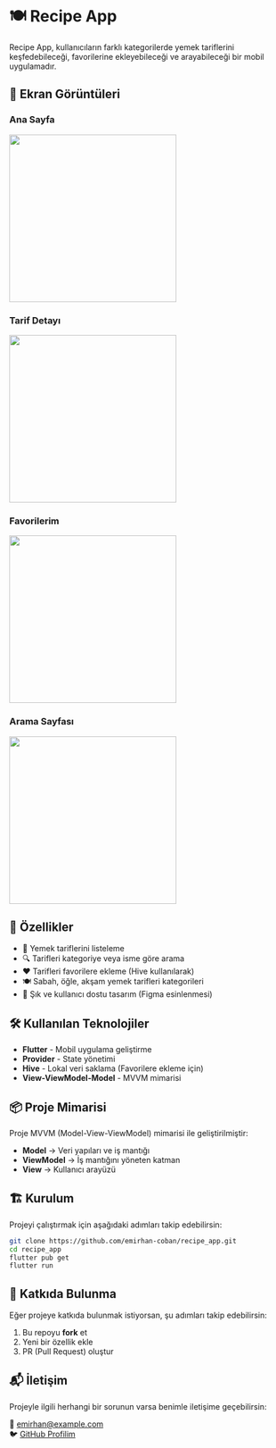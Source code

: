 # 🍽️ Recipe App

Recipe App, kullanıcıların farklı kategorilerde yemek tariflerini keşfedebileceği, favorilerine ekleyebileceği ve arayabileceği bir mobil uygulamadır. 

## 📸 Ekran Görüntüleri

### Ana Sayfa
<img src="screenshots/Screenshot_1.png" width="300" />

### Tarif Detayı
<img src="screenshots/Screenshot_4.png" width="300" />

### Favorilerim
<img src="screenshots/Screenshot_2.png" width="300" />

### Arama Sayfası
<img src="screenshots/Screenshot_3.png" width="300" />

## 🚀 Özellikler
- 📌 Yemek tariflerini listeleme
- 🔍 Tarifleri kategoriye veya isme göre arama
- ❤️ Tarifleri favorilere ekleme (Hive kullanılarak)
- 🍽️ Sabah, öğle, akşam yemek tarifleri kategorileri
- 📱 Şık ve kullanıcı dostu tasarım (Figma esinlenmesi)

## 🛠️ Kullanılan Teknolojiler
- **Flutter** - Mobil uygulama geliştirme
- **Provider** - State yönetimi
- **Hive** - Lokal veri saklama (Favorilere ekleme için)
- **View-ViewModel-Model** - MVVM mimarisi

## 📦 Proje Mimarisi
Proje MVVM (Model-View-ViewModel) mimarisi ile geliştirilmiştir:
- **Model** → Veri yapıları ve iş mantığı
- **ViewModel** → İş mantığını yöneten katman
- **View** → Kullanıcı arayüzü

## 🏗️ Kurulum
Projeyi çalıştırmak için aşağıdaki adımları takip edebilirsin:

```sh
git clone https://github.com/emirhan-coban/recipe_app.git
cd recipe_app
flutter pub get
flutter run
```

## 🤝 Katkıda Bulunma
Eğer projeye katkıda bulunmak istiyorsan, şu adımları takip edebilirsin:

1. Bu repoyu **fork** et
2. Yeni bir özellik ekle
3. PR (Pull Request) oluştur

## 📬 İletişim
Projeyle ilgili herhangi bir sorunun varsa benimle iletişime geçebilirsin:

📧 [emirhan@example.com](mailto:emirhan@example.com)  
🐦 [GitHub Profilim](https://github.com/emirhan-coban)
